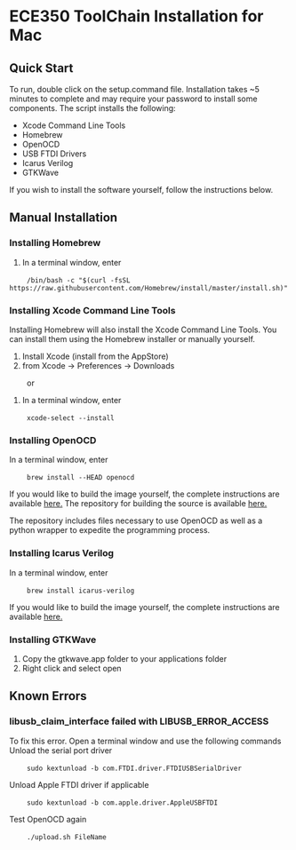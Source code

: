 # ECE350 ToolChain Installation for Mac
## Quick Start
To run, double click on the setup.command file. Installation takes ~5 minutes to complete and may require your password to install some components. The script installs the following:
- Xcode Command Line Tools
- Homebrew
- OpenOCD
- USB FTDI Drivers
- Icarus Verilog 
- GTKWave

If you wish to install the software yourself, follow the instructions below.

## Manual Installation
### Installing Homebrew
1. In a terminal window, enter

&nbsp;&nbsp;&nbsp;&nbsp;&nbsp;&nbsp;&nbsp;&nbsp;`/bin/bash -c "$(curl -fsSL https://raw.githubusercontent.com/Homebrew/install/master/install.sh)"`

### Installing Xcode Command Line Tools
Installing Homebrew will also install the Xcode Command Line Tools. You can install them using the Homebrew installer or manually yourself.
1. Install Xcode (install from the AppStore)
2. from Xcode -> Preferences -> Downloads

&nbsp;&nbsp;&nbsp;&nbsp;&nbsp;&nbsp;&nbsp;&nbsp;or

1. In a terminal window, enter

&nbsp;&nbsp;&nbsp;&nbsp;&nbsp;&nbsp;&nbsp;&nbsp;`xcode-select --install`

### Installing OpenOCD
In a terminal window, enter

&nbsp;&nbsp;&nbsp;&nbsp;&nbsp;&nbsp;&nbsp;&nbsp;`brew install --HEAD openocd`

If you would like to build the image yourself, the complete instructions are available [here.](http://openocd.org/documentation/) The repository for building the source is available [here.](https://sourceforge.net/p/openocd/code/ci/master/tree/)

The repository includes files necessary to use OpenOCD as well as a python wrapper to expedite the programming process.

### Installing Icarus Verilog
In a terminal window, enter

&nbsp;&nbsp;&nbsp;&nbsp;&nbsp;&nbsp;&nbsp;&nbsp;`brew install icarus-verilog`

If you would like to build the image yourself, the complete instructions are available [here.](https://iverilog.fandom.com/wiki/Installation_Guide#Installation_From_Source)

### Installing GTKWave
1. Copy the gtkwave.app folder to your applications folder
2. Right click and select open

## Known Errors
### libusb_claim_interface failed with LIBUSB_ERROR_ACCESS
To fix this error. Open a terminal window and use the following commands
Unload the serial port driver

&nbsp;&nbsp;&nbsp;&nbsp;&nbsp;&nbsp;&nbsp;&nbsp;`sudo kextunload -b com.FTDI.driver.FTDIUSBSerialDriver`

Unload Apple FTDI driver if applicable

&nbsp;&nbsp;&nbsp;&nbsp;&nbsp;&nbsp;&nbsp;&nbsp;`sudo kextunload -b com.apple.driver.AppleUSBFTDI`

Test OpenOCD again

&nbsp;&nbsp;&nbsp;&nbsp;&nbsp;&nbsp;&nbsp;&nbsp;`./upload.sh FileName`
